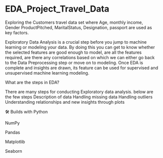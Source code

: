 # EDA_Project_Travel_Data

Exploring the Customers travel data set where Age, monthly income, Gender ProductPitched,
 MaritalStatus, Designation, passport are used as key factors.
 
Exploratory Data Analysis is a crucial step before you jump to machine learning or modeling your data. By doing this you can get to know whether the selected features are good enough to model, are all the features required, are there any correlations based on which we can either go back to the Data Preprocessing step or move on to modeling.
Once EDA is complete and insights are drawn, its feature can be used for supervised and unsupervised machine learning modeling.

What are the steps in EDA?

There are many steps for conducting Exploratory data analysis. below are the  few steps
Description of data
Handling missing data
Handling outliers
Understanding relationships and new insights through plots

 🛠️ Builds with
Python

NumPy

Pandas

Matplotlib

Seaborn

